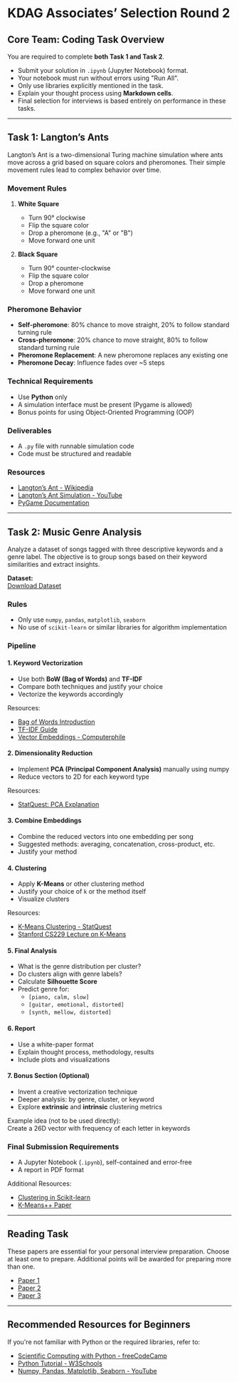# KDAG Associates’ Selection Round 2

## Core Team: Coding Task Overview

You are required to complete **both Task 1 and Task 2**.

- Submit your solution in `.ipynb` (Jupyter Notebook) format.
- Your notebook must run without errors using "Run All".
- Only use libraries explicitly mentioned in the task.
- Explain your thought process using **Markdown cells**.
- Final selection for interviews is based entirely on performance in these tasks.

---

## Task 1: Langton’s Ants

Langton’s Ant is a two-dimensional Turing machine simulation where ants move across a grid based on square colors and pheromones. Their simple movement rules lead to complex behavior over time.

### Movement Rules

1. **White Square**
   - Turn 90° clockwise
   - Flip the square color
   - Drop a pheromone (e.g., "A" or "B")
   - Move forward one unit

2. **Black Square**
   - Turn 90° counter-clockwise
   - Flip the square color
   - Drop a pheromone
   - Move forward one unit

### Pheromone Behavior

- **Self-pheromone**: 80% chance to move straight, 20% to follow standard turning rule
- **Cross-pheromone**: 20% chance to move straight, 80% to follow standard turning rule
- **Pheromone Replacement**: A new pheromone replaces any existing one
- **Pheromone Decay**: Influence fades over ~5 steps

### Technical Requirements

- Use **Python** only
- A simulation interface must be present (Pygame is allowed)
- Bonus points for using Object-Oriented Programming (OOP)

### Deliverables

- A `.py` file with runnable simulation code
- Code must be structured and readable

### Resources

- [Langton’s Ant - Wikipedia](https://en.wikipedia.org/wiki/Langton's_ant)  
- [Langton’s Ant Simulation - YouTube](https://youtu.be/-l_dDYriTPo?si=20co9FS0woBNQLvc)  
- [PyGame Documentation](https://www.pygame.org/docs/)

---

## Task 2: Music Genre Analysis

Analyze a dataset of songs tagged with three descriptive keywords and a genre label. The objective is to group songs based on their keyword similarities and extract insights.

**Dataset:**  
[Download Dataset](https://drive.google.com/file/d/168XF0_JH01azSPuOc8KvRV4j42Fyhw5N/view?usp=sharing)

### Rules

- Only use `numpy`, `pandas`, `matplotlib`, `seaborn`
- No use of `scikit-learn` or similar libraries for algorithm implementation

### Pipeline

#### 1. Keyword Vectorization

- Use both **BoW (Bag of Words)** and **TF-IDF**
- Compare both techniques and justify your choice
- Vectorize the keywords accordingly

Resources:
- [Bag of Words Introduction](https://machinelearningmastery.com/gentle-introduction-bag-words-model/)
- [TF-IDF Guide](https://neptune.ai/blog/vectorization-techniques-in-nlp-guide)
- [Vector Embeddings - Computerphile](https://www.youtube.com/watch?v=gQddtTdmG_8)

#### 2. Dimensionality Reduction

- Implement **PCA (Principal Component Analysis)** manually using numpy
- Reduce vectors to 2D for each keyword type

Resources:
- [StatQuest: PCA Explanation](https://youtu.be/FgakZw6K1QQ?si=7QQvt4sl8cC9MJLI)

#### 3. Combine Embeddings

- Combine the reduced vectors into one embedding per song
- Suggested methods: averaging, concatenation, cross-product, etc.
- Justify your method

#### 4. Clustering

- Apply **K-Means** or other clustering method
- Justify your choice of `k` or the method itself
- Visualize clusters

Resources:
- [K-Means Clustering - StatQuest](https://www.youtube.com/watch?v=4b5d3muPQmA)
- [Stanford CS229 Lecture on K-Means](https://www.youtube.com/watch?v=LmpkKwsyQj4&t=1083s)

#### 5. Final Analysis

- What is the genre distribution per cluster?
- Do clusters align with genre labels?
- Calculate **Silhouette Score**
- Predict genre for:
  - `[piano, calm, slow]`
  - `[guitar, emotional, distorted]`
  - `[synth, mellow, distorted]`

#### 6. Report

- Use a white-paper format
- Explain thought process, methodology, results
- Include plots and visualizations

#### 7. Bonus Section (Optional)

- Invent a creative vectorization technique
- Deeper analysis: by genre, cluster, or keyword
- Explore **extrinsic** and **intrinsic** clustering metrics

Example idea (not to be used directly):  
Create a 26D vector with frequency of each letter in keywords

### Final Submission Requirements

- A Jupyter Notebook (`.ipynb`), self-contained and error-free
- A report in PDF format

Additional Resources:
- [Clustering in Scikit-learn](https://scikit-learn.org/stable/modules/clustering)
- [K-Means++ Paper](https://youtu.be/NDAVDRFMh_0?si=LirfEz_l27sbsBf8)

---

## Reading Task

These papers are essential for your personal interview preparation. Choose at least one to prepare. Additional points will be awarded for preparing more than one.

- [Paper 1](https://drive.google.com/file/d/1ql7X4IkcsjGcjgsnnhp5M3OzAZZmK-wt/view?usp=sharing)
- [Paper 2](https://drive.google.com/file/d/1QBAhh9rYxSHSScTzGDWRg620XMqp1-0s/view?usp=sharing)
- [Paper 3](https://drive.google.com/file/d/1SvWju8qw9K5sn1TKrc-oWjq_85uYBhB4/view?usp=sharing)

---

## Recommended Resources for Beginners

If you're not familiar with Python or the required libraries, refer to:

- [Scientific Computing with Python - freeCodeCamp](https://www.freecodecamp.org/learn/scientific-computing-with-python/)
- [Python Tutorial - W3Schools](https://www.w3schools.com/python/)
- [Numpy, Pandas, Matplotlib, Seaborn - YouTube](https://www.youtube.com/watch?v=r-uOLxNrNk8)

